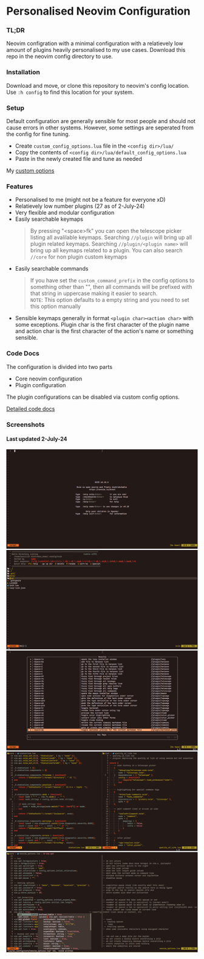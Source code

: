 # Personalised Neovim Configuration

### TL;DR
Neovim configration with a minimal configuration with a relatievely low 
amount of plugins heavily personalised to my use cases. Download this repo 
in the neovim config directory to use.

### Installation
Download and move, or clone this repository to neovim's config location.  
Use `:h config` to find this location for your system.

### Setup
Default configuration are generally sensible for most people and should not 
cause errors in other systems. However, some settings are seperated from the 
config for fine tuning.

* Create `custom_config_options.lua` file in the `<config dir>/lua/`
* Copy the contents of `<config dir>/lua/default_config_options.lua`
* Paste in the newly created file and tune as needed

My [custom options](./my_custom_options.md)

### Features
* Personalised to me (might not be a feature for everyone xD)
* Relatievely low number plugins (27 as of 2-July-24)
* Very flexible and modular configuration
* Easily searchable keymaps
    > By pressing "\<space\>fk" you can open the telescope picker listing 
    all avalilable keymaps. Searching `//plugin` will bring up all plugin 
    related keymaps. Searching `//plugin/<plugin name>` will bring up all 
    keymaps related to a plugin. You can also search `//core` for non plugin 
    custom keymaps
* Easily searchable commands
    > If you have set the `custom_command_prefix` in the config options to 
    something other than "", then all commands will be prefixed with that 
    string in uppercase making it easier to search.  
    `NOTE`: This option defaults to a empty string and you need to set this 
    option manually
* Sensible keymaps generally in format `<plugin char><action char>` with 
some exceptions. Plugin char is the first character of the plugin name and 
action char is the first character of the action's name or something 
sensible.

### Code Docs
The configuration is divided into two parts
* Core neovim configuration
* Plugin configuration

The plugin configurations can be disabled via custom config options.

[Detailed code docs](./code_docs.md)

### Screenshots
#### Last updated 2-July-24
![start_screen](./screenshots/start_screen.png)
![netrw_explorer](./screenshots/netrw_explorer.png)
![keymap_search](./screenshots/keymap_search.png)
![code_example](./screenshots/code_example.png)
![dev_tools_completion](./screenshots/dev_tools_completion.png)
